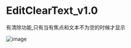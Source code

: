 # EditClearText_v1.0
有清除功能,只有当有焦点和文本不为空的时候才显示

<declare-styleable name="EditClearText">
        <!-- 左边图片 -->
        <attr name="ect_icon_left" format="reference" />
        <!-- 左边图片宽度 -->
        <attr name="ect_icon_left_width" format="reference|dimension" />
        <!-- 左边图片高度 -->
        <attr name="ect_icon_left_height" format="reference|dimension" />
        <!-- 右侧图片 -->
        <attr name="ect_icon_right" format="reference" />
        <!-- 右侧图片按压状态 -->
        <attr name="ect_icon_right_pressed" format="reference" />
        <!-- 右侧图片宽度 -->
        <attr name="ect_icon_right_width" format="reference|dimension" />
        <!-- 右侧图片高度 -->
        <attr name="ect_icon_right_height" format="reference|dimension" />
        <!-- 光标颜色 -->
        <attr name="ect_cursor_color" format="reference|color" />
        <!-- 背景颜色 -->
        <attr name="ect_background_color" format="reference|color" />
        <!-- 背景圆角 -->
        <attr name="ect_background_corners" format="reference|dimension" />
        <!-- 背景边框颜色 -->
        <attr name="ect_background_store_color" format="reference|color" />
        <!-- 背景边框宽度 -->
        <attr name="ect_background_store_size" format="reference|dimension" />
</declare-styleable>

![image](https://github.com/kaluzh/EditClearText_v1.0/blob/master/Screenrecorder-2017-11-05.gif )  
